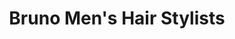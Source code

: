 ---
title: "Bruno Men's Hair Stylists"
url: /toronto/bruno-mens-hair-stylists/
shop: hairdresser
---
